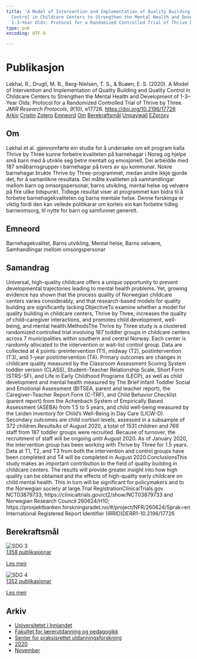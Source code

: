 ```yaml
---
title: 'A Model of Intervention and Implementation of Quality Building and Quality
  Control in Childcare Centers to Strengthen the Mental Health and Development of
  1-3–Year Olds: Protocol for a Randomized Controlled Trial of Thrive by Three'
type: pub
encoding: UTF-8

---
```

<h1>Publikasjon</h1>
<article id="csl-bib-container-TD5MYKEI" class="csl-bib-container">
  <div class="csl-bib-body"> <div class="csl-entry">Lekhal, R., Drugli, M. B., Berg-Nielsen, T. S., &#38; Buøen, E. S. (2020). A Model of Intervention and Implementation of Quality Building and Quality Control in Childcare Centers to Strengthen the Mental Health and Development of 1-3–Year Olds: Protocol for a Randomized Controlled Trial of Thrive by Three. <i>JMIR Research Protocols</i>, <i>9</i>(10), e17726. <a href="https://doi.org/10.2196/17726">https://doi.org/10.2196/17726</a></div> </div>
  <div class="csl-bib-buttons">
    <a href="#taxonomy-article-TD5MYKEI" alt="archive" class="csl-bib-button">Arkiv</a>
    <a href="https://app.cristin.no/results/show.jsf?id=1847839" alt="Cristin" class="csl-bib-button">Cristin</a>
    <a href="http://zotero.org/groups/5881554/items/TD5MYKEI" alt="Zotero" class="csl-bib-button">Zotero</a>
    <a href="#keywords-article-TD5MYKEI" alt="keywords" class="csl-bib-button">Emneord</a>
    <a href="#about-article-TD5MYKEI" alt="about_pub" class="csl-bib-button">Om</a>
    <a href="#sdg-article-TD5MYKEI" alt="sdg" class="csl-bib-button">Berekraftsmål</a>
    <a href="https://jmir.org/api/download?alt_name=resprot_v9i10e17726_app1.pdf&amp;filename=5b86e1ca8e53b0ce5e34fb34b26c43d3.pdf" alt="Unpaywall" class="csl-bib-button">Unpaywall</a>
    <a href="https://jmir.org/api/download?alt_name=resprot_v9i10e17726_app1.pdf&amp;filename=5b86e1ca8e53b0ce5e34fb34b26c43d3.pdf" alt="EZproxy" class="csl-bib-button">EZproxy</a>
  </div>
  <div id="csl-bib-meta-container-TD5MYKEI"></div>
</article>
<div id="csl-bib-meta-TD5MYKEI" class="csl-bib-meta">
  <article id="about-article-TD5MYKEI" class="about_pub-article">
    <h1>Om</h1>
    Lekhal et al. gjennomførte ein studie for å undersøke om eit program kalla Thrive by Three kunne forbetre kvaliteten på barnehagar i Noreg og hjelpe små barn med å utvikle seg betre mentalt og emosjonelt. Dei arbeidde med 187 småbarnsgrupper i barnehagar på tvers av sju kommunar. Nokre barnehagar brukte Thrive by Three-programmet, medan andre ikkje gjorde det, for å samanlikne resultata. Dei målte kvaliteten på samhandlingar mellom barn og omsorgspersonar, barns utvikling, mental helse og velvære på fire ulike tidspunkt. Tidlege resultat viser at programmet kan bidra til å forbetre barnehagekvaliteten og barns mentale helse. Denne forskinga er viktig fordi den kan veilede politikarar om korleis ein kan forbetre tidleg barneomsorg, til nytte for barn og samfunnet generelt.
  </article>
  <article id="keywords-article-TD5MYKEI" class="keywords-article">
    <h1>Emneord</h1>
    Barnehagekvalitet, Barns utvikling, Mental helse, Barns velvære, Samhandlingar mellom omsorgspersonar
  </article>
  <article id="abstract-article-TD5MYKEI" class="abstract-article">
    <h1>Samandrag</h1>
    Universal, high-quality childcare offers a unique opportunity to prevent developmental trajectories leading to mental health problems. Yet, growing evidence has shown that the process quality of Norwegian childcare centers varies considerably, and that research-based models for quality building are significantly lacking.ObjectiveTo examine whether a model for quality building in childcare centers, Thrive by Three, increases the quality of child–caregiver interactions, and promotes child development, well-being, and mental health.MethodsThe Thrive by Three study is a clustered randomized controlled trial involving 187 toddler groups in childcare centers across 7 municipalities within southern and central Norway. Each center is randomly allocated to the intervention or wait-list control group. Data are collected at 4 points: preintervention (T1), midway (T2), postintervention (T3), and 1-year postintervention (T4). Primary outcomes are changes in childcare quality measured by the Classroom Assessment Scoring System toddler version (CLASS), Student–Teacher Relationship Scale, Short Form (STRS-SF), and Life in Early Childhood Programs (LECP), as well as child development and mental health measured by The Brief Infant Toddler Social and Emotional Assessment (BITSEA, parent and teacher report), the Caregiver–Teacher Report Form (C-TRF), and Child Behavior Checklist (parent report) from the Achenbach System of Empirically Based Assessment (ASEBA) from 1.5 to 5 years, and child well-being measured by the Leiden Inventory for Child’s Well-Being in Day Care (LICW-D). Secondary outcomes are child cortisol levels, assessed in a subsample of 372 children.ResultsAs of August 2020, a total of 1531 children and 769 staff from 187 toddler groups were recruited. Because of turnover, the recruitment of staff will be ongoing until August 2020. As of January 2020, the intervention group has been working with Thrive by Three for 1.5 years. Data at T1, T2, and T3 from both the intervention and control groups have been completed and T4 will be completed in August 2020.ConclusionsThis study makes an important contribution to the field of quality building in childcare centers. The results will provide greater insight into how high quality can be obtained and the effects of high-quality early childcare on child mental health. This in turn will be significant for policymakers and to the Norwegian society at large.Trial RegistrationClinicalTrials.gov NCT03879733; https://clinicaltrials.gov/ct2/show/NCT03879733 and Norwegian Research Council 260624/H10; https://prosjektbanken.forskningsradet.no/#/project/NFR/260624/Sprak=enInternational Registered Report Identifier (IRRID)DERR1-10.2196/17726
  </article>
  <article id="sdg-article-TD5MYKEI" class="sdg-article">
    <h1>Berekraftsmål</h1>
    <div class="sdg-container"><div id="sdg3" class="sdg">
        <img src="{{< params subfolder >}}images/sdg/sdg03_nn.png" class="image" alt="SDG 3">
        <div class="sdg-overlay">
          <a href="/nn/archive/?key=?sdg=3#archive" class="sdg-publication-count"><span>1358</span> publikasjonar</a>
          <p><a href="https://fn.no/om-fn/fns-baerekraftsmaal/god-helse-og-livskvalitet?lang=nno-NO" class="sdg-read-more">Les meir</a></p>
        </div>
      </div> <div id="sdg4" class="sdg">
        <img src="{{< params subfolder >}}images/sdg/sdg04_nn.png" class="image" alt="SDG 4">
        <div class="sdg-overlay">
          <a href="/nn/archive/?key=?sdg=4#archive" class="sdg-publication-count"><span>1352</span> publikasjonar</a>
          <p><a href="https://fn.no/om-fn/fns-baerekraftsmaal/god-utdanning?lang=nno-NO" class="sdg-read-more">Les meir</a></p>
        </div>
      </div></div>
  </article>
  <article id="taxonomy-article-TD5MYKEI" class="taxonomy-article">
    <h1>Arkiv</h1>
    <ul>
      <li>
        <a href="/nn/archive/?key=3DCRN523">Universitetet i Innlandet</a>
      </li>
      <li>
        <a href="/nn/archive/?key=WYNZA47F">Fakultet for lærerutdanning og pedagogikk</a>
      </li>
      <li>
        <a href="/nn/archive/?key=G3SEU2Z2">Senter for praksisrettet utdanningsforskning</a>
      </li>
      <li>
        <a href="/nn/archive/?key=44NWEDHM">2020</a>
      </li>
      <li>
        <a href="/nn/archive/?key=SRVIUULI">November</a>
      </li>
    </ul>
  </article>
</div>
